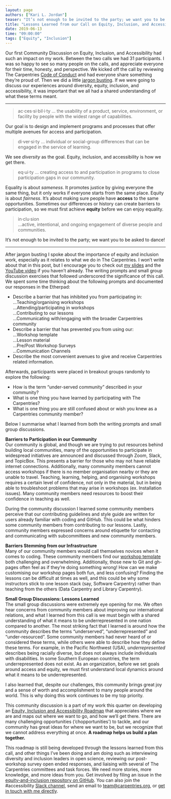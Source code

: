 ```yaml
---
layout: page
authors: ["Kari L. Jordan"]
teaser: "It’s not enough to be invited to the party; we want you to be asked to dance!"
title: "Lessons Learned from our Call on Equity, Inclusion, and Accessibility"
date: 2019-06-13
time: "09:00:00"
tags: ["Equity", "Inclusion"]
---
```

Our first Community Discussion on Equity, Inclusion, and Accessibility had such an impact on my work. Between the two calls we had 31 participants. I was so happy to see so many people on the calls, and appreciate everyone for their time, honesty, and perspective. We kicked off the call by reviewing The Carpentries [Code of Conduct](https://docs.carpentries.org/topic_folders/policies/code-of-conduct.html) and had everyone share something they’re proud of. Then we did a little [jargon busting](https://en.wikipedia.org/wiki/Jargon). If we were going to discuss our experiences around diversity, equity, inclusion, and accessibility, it was important that we all had a shared understanding of what these terms meant.

---

> ac·ces·si·bil·i·ty 
… the usability of a product, service, environment, or facility by people with the widest range of capabilities.

Our goal is to design and implement programs and processes that offer multiple avenues for access and participation.

> di·ver·si·ty
… individual or social-group differences that can be engaged in the service of learning.  

We see *diversity* as the goal. Equity, inclusion, and accessibility is how we get there.  

> eq·ui·ty 
… creating access to and participation in programs to close participation gaps in our community.  

Equality is about *sameness*. It promotes justice by giving everyone the same thing, but it only works if everyone starts from the same place. Equity is about *fairness*. It’s about making sure people have __access__ to the same opportunities. Sometimes our differences or history can create barriers to participation, so we must first achieve __equity__ before we can enjoy equality.  

> in·clu·sion   
...active, intentional, and ongoing engagement of diverse people and communities.  

It’s not enough to be invited to the party; we want you to be asked to dance!

---


After jargon busting I spoke about the importance of equity and inclusion work, especially as it relates to what we do in The Carpentries. I won’t write about that in this post, but I encourage you to check out [my slides](https://docs.google.com/presentation/d/1zzRVatAVhxJ4eVWqAezsUCVNbQHWGlBRzsPfCUM-pl8/edit#slide=id.g513b754d06_0_345) and the [YouTube video](https://www.youtube.com/watch?v=npJcMKUKVwc) if you haven’t already.
The writing prompts and small group discussion exercises that followed underscored the significance of this call. We spent some time thinking about the following prompts and documented our responses in the Etherpad:

+ Describe a barrier that has inhibited you from participating in:  
...Teaching/organising workshops   
...Attending/participating in workshops   
...Contributing to our lessons   
...Communicating with/engaging with the broader Carpentries community   
+ Describe a barrier that has prevented you from using our:  
...Workshop template   
...Lesson material   
...Pre/Post Workshop Surveys   
...Communication Channels   
+ Describe the most convenient avenues to give and receive Carpentries related information.

Afterwards, participants were placed in breakout groups randomly to explore the following:

+ How is the term “under-served community” described in your community? 
+ What is one thing you have learned by participating with The Carpentries?
+ What is one thing you are still confused about or wish you knew as a Carpentries community member?

Below I summarise what I learned from both the writing prompts and small group discussions.

__Barriers to Participation in our Community__  
Our community is global, and though we are trying to put resources behind building local communities, many of the opportunities to participate in widespread initiatives are announced and discussed through Zoom, Slack, and TopicBox. This presents a barrier for those who may not have reliable internet connections. Additionally, many community members cannot access workshops if there is no member organisation nearby or they are unable to travel. Teaching, learning, helping, and organising workshops requires a certain level of confidence, not only in the material, but in being able to troubleshoot problems that may arise in workshops (ex. Installation issues). Many community members need resources to boost their confidence in teaching as well. 

During the community discussion I learned some community members perceive that our contributing guidelines and style guide are written for users already familiar with coding and GitHub. This could be what hinders some community members from contributing to our lessons. Lastly, community members expressed concerns around etiquette for contacting and communicating with subcommittees and new community members.

__Barriers Stemming from our Infrastructure__  
Many of our community members would call themselves novices when it comes to coding. These community members find our [workshop template](http://carpentries.github.io/workshop-template/) both challenging and overwhelming. Additionally, those new to Git and gh-pages often feel as if they’re doing something wrong! How can we make customising our workshop pages both fun, and less confusing? Finding the lessons can be difficult at times as well, and this could be why some instructors stick to one lesson stack (say, Software Carpentry) rather than teaching from the others (Data Carpentry and Library Carpentry).

__Small Group Discussions: Lessons Learned__  
The small group discussions were extremely eye opening for me. We often hear concerns from community members about improving our international relations, and what I learned from this call is we must begin with a shared understanding of what it means to be underrepresented in one nation compared to another. The most striking fact that I learned is around how the community describes the terms “underserved”, “underrepresented” and “under-resourced”. Some community members had never heard of or considered these terms, while others were able to describe how they define these terms. For example, in the Pacific Northwest (USA), *underrepresented* describes being racially diverse, but does not always include individuals with disabilities. In some Southern European countries, the term underrepresented does not exist. As an organization, before we set goals around access and equity, we must first understand local dynamics around what it means to be underrepresented.

I also learned that, despite our challenges, this community brings great joy and a sense of worth and accomplishment to many people around the world. This is why doing this work continues to be my top priority. 

This community discussion is a part of my work this quarter on developing an [Equity, Inclusion and Accessibility Roadmap](https://carpentries.org/blog/2019/05/equity-inclusion-accessibility-roadmap/) that appreciates where we are and maps out where we want to go, and how we’ll get there. There are many challenging opportunities (‘chopportunities’) to tackle, and our community has great ideas for where we want to be, but we recognize that we cannot address everything at once. __A roadmap helps us build a plan together.__ 

This roadmap is still being developed through the lessons learned from this call, and other things I’ve been doing and am doing such as interviewing diversity and inclusion leaders in open science, reviewing our post-workshop survey open ended responses, and liaising with several of The Carpentries committees and task forces. We need more stories, more knowledge, and more ideas from you. Get involved by filing an issue in the [equity-and-inclusion repository on GitHub](https://github.com/carpentries/equity-and-inclusion). You can also join the #accessibility [Slack channel](https://swc-slack-invite.herokuapp.com), send an email to [team@carpentries.org](mailto:team@carpentries.org), or [get in touch with me directly](mailto:kariljordan@carpentries.org).

